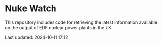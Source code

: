 # Nuke Watch

This repository includes code for retrieving the latest information available on the output of EDF nuclear power plants in the UK.

Last updated: 2024-10-11 17:12